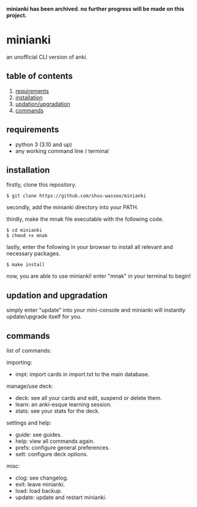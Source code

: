 **minianki has been archived. no further progress will be made on this project.**

# minianki

an unofficial CLI version of anki.

## table of contents
1. [requirements](#requirements)
2. [installation](#installation)
3. [updation/upgradation](#updation-and-upgradation)
4. [commands](#commands)

## requirements
- python 3 (3.10 and up)
- any working command line / terminal

## installation
firstly, clone this repository.

```
$ git clone https://github.com/shuu-wasseo/minianki
```

secondly, add the minianki directory into your PATH. 

thirdly, make the mnak file executable with the following code.

```
$ cd minianki
$ chmod +x mnak
```

lastly, enter the following in your browser to install all relevant and necessary packages.

```
$ make install
```

now, you are able to use minianki! enter "mnak" in your terminal to begin!

## updation and upgradation
simply enter "update" into your mini-console and minianki will instantly update/upgrade itself for you.

## commands 
list of commands:

importing:
- impt: import cards in import.txt to the main database.

manage/use deck:
- deck: see all your cards and edit, suspend or delete them.
- learn: an anki-esque learning session.
- stats: see your stats for the deck.

settings and help:
- guide: see guides.
- help: view all commands again.
- prefs: configure general preferences.
- sett: configure deck options.

misc:
- clog: see changelog.
- exit: leave minianki.
- load: load backup.
- update: update and restart minianki.
